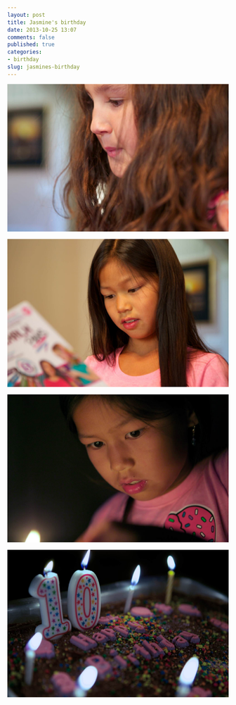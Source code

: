```yaml
---
layout: post
title: Jasmine's birthday
date: 2013-10-25 13:07
comments: false
published: true
categories: 
- birthday 
slug: jasmines-birthday
---
```

![Jasmine on her 10th birthday](/assets/images/2013/2013-07-26/jasmine-birthday-cake-2013-07-26-at-17-32-25.jpg)

![Jasmine on her 10th birthday](/assets/images/2013/2013-07-26/jasmine-birthday-cake-2013-07-26-at-17-40-16.jpg)

![Jasmine on her 10th birthday](/assets/images/2013/2013-07-26/jasmine-birthday-cake-2013-07-26-at-20-31-11.jpg)

![Jasmine on her 10th birthday](/assets/images/2013/2013-07-26/jasmine-birthday-cake-2013-07-26-at-20-32-10.jpg)
